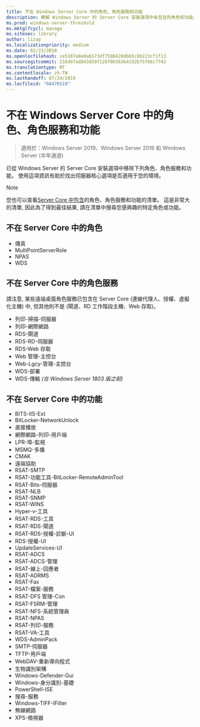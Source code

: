 ```yaml
---
title: 不在 Windows Server Core 中的角色、角色服務和功能
description: 瞭解 Windows Server 的 Server Core 安裝選項中未包含的角色和功能。
ms.prod: windows-server-threshold
ms.mktglfcycl: manage
ms.sitesec: library
author: lizap
ms.localizationpriority: medium
ms.date: 02/23/2018
ms.openlocfilehash: ce5107e8e0ab573df7588428db65c8b223cf1f13
ms.sourcegitcommit: 216d97ad843d59f12bf0b563b4192b75f66c7742
ms.translationtype: MT
ms.contentlocale: zh-TW
ms.lasthandoff: 07/24/2019
ms.locfileid: "68476519"
---
```

# <a name="roles-role-services-and-features-not-in-windows-server---server-core"></a>不在 Windows Server Core 中的角色、角色服務和功能

> 適用於：Windows Server 2019、Windows Server 2016 和 Windows Server (半年通道)

已從 Windows Server 的 Server Core 安裝選項中移除下列角色、角色服務和功能。 使用這項資訊有助於找出伺服器核心選項是否適用于您的環境。

> [!NOTE]
> 您也可以查看[Server Core 中包含](server-core-roles-and-services.md)的角色、角色服務和功能的清單。 這是非常大的清單, 因此為了得到最佳結果, 請在清單中搜尋您感興趣的特定角色或功能。

## <a name="roles-not-in-server-core"></a>不在 Server Core 中的角色

- 傳真
- MultiPointServerRole
- NPAS
- WDS

## <a name="role-services-not-in-server-core"></a>不在 Server Core 中的角色服務
請注意, 某些遠端桌面角色服務已包含在 Server Core (連線代理人、授權、虛擬化主機) 中, 但其他則不是 (閘道、RD 工作階段主機、Web 存取)。

- 列印-掃描-伺服器
- 列印-網際網路
- RDS-閘道
- RDS-RD-伺服器
- RDS-Web 存取
- Web 管理-主控台
- Web-Lgcy-管理-主控台
- WDS-部署
- WDS-傳輸 *(在 Windows Server 1803 版之前)*

## <a name="features-not-in-server-core"></a>不在 Server Core 中的功能

- BITS-IIS-Ext
- BitLocker-NetworkUnlock
- 直接播放
- 網際網路-列印-用戶端
- LPR-埠-監視
- MSMQ-多播
- CMAK
- 遠端協助
- RSAT-SMTP
- RSAT-功能工具-BitLocker-RemoteAdminTool
- RSAT-Bits-伺服器
- RSAT-NLB
- RSAT-SNMP
- RSAT-WINS
- Hyper-v-工具
- RSAT-RDS-工具
- RSAT-RDS-閘道
- RSAT-RDS-授權-診斷-UI
- RDS-授權-UI
- UpdateServices-UI
- RSAT-ADCS
- RSAT-ADCS-管理
- RSAT-線上-回應者
- RSAT-ADRMS
- RSAT-Fax
- RSAT-檔案-服務
- RSAT-DFS 管理-Con
- RSAT-FSRM-管理
- RSAT-NFS-系統管理員
- RSAT-NPAS
- RSAT-列印-服務
- RSAT-VA-工具
- WDS-AdminPack
- SMTP-伺服器
- TFTP-用戶端
- WebDAV-重新導向程式
- 生物識別架構
- Windows-Defender-Gui
- Windows-身分識別-基礎
- PowerShell-ISE
- 搜尋-服務
- Windows-TIFF-IFilter
- 無線網路
- XPS-檢視器

